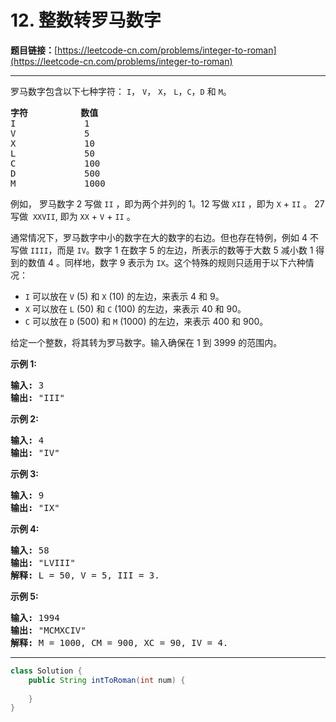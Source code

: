 # 12. 整数转罗马数字

**题目链接：**[https://leetcode-cn.com/problems/integer-to-roman](https://leetcode-cn.com/problems/integer-to-roman)

---

<div class="content__1Y2H">
 <div class="notranslate">
  <p>罗马数字包含以下七种字符：&nbsp;<code>I</code>，&nbsp;<code>V</code>，&nbsp;<code>X</code>，&nbsp;<code>L</code>，<code>C</code>，<code>D</code>&nbsp;和&nbsp;<code>M</code>。</p> 
  <pre class="language-text"><strong>字符</strong>          <strong>数值</strong>
I             1
V             5
X             10
L             50
C             100
D             500
M             1000</pre> 
  <p>例如， 罗马数字 2 写做&nbsp;<code>II</code>&nbsp;，即为两个并列的 1。12 写做&nbsp;<code>XII</code>&nbsp;，即为&nbsp;<code>X</code>&nbsp;+&nbsp;<code>II</code>&nbsp;。 27 写做&nbsp;&nbsp;<code>XXVII</code>, 即为&nbsp;<code>XX</code>&nbsp;+&nbsp;<code>V</code>&nbsp;+&nbsp;<code>II</code>&nbsp;。</p> 
  <p>通常情况下，罗马数字中小的数字在大的数字的右边。但也存在特例，例如 4 不写做&nbsp;<code>IIII</code>，而是&nbsp;<code>IV</code>。数字 1 在数字 5 的左边，所表示的数等于大数 5 减小数 1 得到的数值 4 。同样地，数字 9 表示为&nbsp;<code>IX</code>。这个特殊的规则只适用于以下六种情况：</p> 
  <ul> 
   <li><code>I</code>&nbsp;可以放在&nbsp;<code>V</code>&nbsp;(5) 和&nbsp;<code>X</code>&nbsp;(10) 的左边，来表示 4 和 9。</li> 
   <li><code>X</code>&nbsp;可以放在&nbsp;<code>L</code>&nbsp;(50) 和&nbsp;<code>C</code>&nbsp;(100) 的左边，来表示 40 和&nbsp;90。&nbsp;</li> 
   <li><code>C</code>&nbsp;可以放在&nbsp;<code>D</code>&nbsp;(500) 和&nbsp;<code>M</code>&nbsp;(1000) 的左边，来表示&nbsp;400 和&nbsp;900。</li> 
  </ul> 
  <p>给定一个整数，将其转为罗马数字。输入确保在 1&nbsp;到 3999 的范围内。</p> 
  <p><strong>示例&nbsp;1:</strong></p> 
  <pre class="language-text"><strong>输入:</strong>&nbsp;3
<strong>输出:</strong> "III"</pre> 
  <p><strong>示例&nbsp;2:</strong></p> 
  <pre class="language-text"><strong>输入:</strong>&nbsp;4
<strong>输出:</strong> "IV"</pre> 
  <p><strong>示例&nbsp;3:</strong></p> 
  <pre class="language-text"><strong>输入:</strong>&nbsp;9
<strong>输出:</strong> "IX"</pre> 
  <p><strong>示例&nbsp;4:</strong></p> 
  <pre class="language-text"><strong>输入:</strong>&nbsp;58
<strong>输出:</strong> "LVIII"
<strong>解释:</strong> L = 50, V = 5, III = 3.
</pre> 
  <p><strong>示例&nbsp;5:</strong></p> 
  <pre class="language-text"><strong>输入:</strong>&nbsp;1994
<strong>输出:</strong> "MCMXCIV"
<strong>解释:</strong> M = 1000, CM = 900, XC = 90, IV = 4.</pre> 
 </div>
</div>

---

```java
class Solution {
    public String intToRoman(int num) {
        
    }
}
```